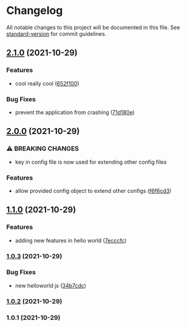 # Changelog

All notable changes to this project will be documented in this file. See [standard-version](https://github.com/conventional-changelog/standard-version) for commit guidelines.

## [2.1.0](https://github.com/Lughnizaid/automatic-commit/compare/v2.0.0...v2.1.0) (2021-10-29)


### Features

* cool really cool ([652f100](https://github.com/Lughnizaid/automatic-commit/commit/652f10033888b5eb174715f1c26ea0f214e3930d))


### Bug Fixes

* prevent the application from crashing ([71d180e](https://github.com/Lughnizaid/automatic-commit/commit/71d180e05d5017ef29e5e337ada534e8a35c11e0))

## [2.0.0](https://github.com/Lughnizaid/automatic-commit/compare/v1.1.0...v2.0.0) (2021-10-29)


### ⚠ BREAKING CHANGES

* key in config file is now used for extending other config files

### Features

* allow provided config object to extend other configs ([f6f6cd3](https://github.com/Lughnizaid/automatic-commit/commit/f6f6cd371cc875cf86719a5bb0af3b9873687047))

## [1.1.0](https://github.com/Lughnizaid/automatic-commit/compare/v1.0.3...v1.1.0) (2021-10-29)


### Features

* adding new features in hello world ([7ecccfc](https://github.com/Lughnizaid/automatic-commit/commit/7ecccfc36c99ebd72a9f1a37577f9c9e80c66956))

### [1.0.3](https://github.com/Lughnizaid/automatic-commit/compare/v1.0.2...v1.0.3) (2021-10-29)


### Bug Fixes

* new helloworld js ([34b7cdc](https://github.com/Lughnizaid/automatic-commit/commit/34b7cdca845dfb2fb577d67d4eece6e4c6e44747))

### [1.0.2](https://github.com/Lughnizaid/automatic-commit/compare/v1.0.1...v1.0.2) (2021-10-29)

### 1.0.1 (2021-10-29)
